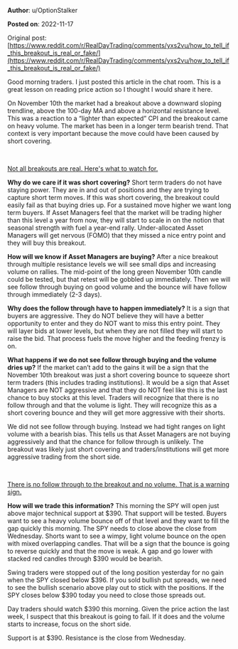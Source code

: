 **Author**: u/OptionStalker

**Posted on**: 2022-11-17

Original post: [https://www.reddit.com/r/RealDayTrading/comments/yxs2vu/how_to_tell_if_this_breakout_is_real_or_fake/](https://www.reddit.com/r/RealDayTrading/comments/yxs2vu/how_to_tell_if_this_breakout_is_real_or_fake/)

Good morning traders. I  just posted this article in the chat room. This is a great lesson on reading price action so I thought I would share it here.

On November 10th the market had a breakout above a downward sloping trendline, above the 100-day MA and above a horizontal resistance level. This was a reaction to a “lighter than expected” CPI and the breakout came on heavy volume. The market has been in a longer term bearish trend. That context is very important because the move could have been caused by short covering.

&#x200B;

[Not all breakouts are real. Here's what to watch for.](<img src="cache/images/fe44fda6df04ba7ddb71ba117d4331b4.png" alt="Reddit Image">)

**Why do we care if it was short covering?** Short term traders do not have staying power. They are in and out of positions and they are trying to capture short term moves. If this was short covering, the breakout could easily fail as that buying dries up. For a sustained move higher we want long term buyers. If Asset Managers feel that the market will be trading higher than this level a year from now, they will start to scale in on the notion that seasonal strength with fuel a year-end rally. Under-allocated Asset Managers will get nervous (FOMO) that they missed a nice entry point and they will buy this breakout.

**How will we know if Asset Managers are buying?** After a nice breakout through multiple resistance levels we will see small dips and increasing volume on rallies. The mid-point of the long green November 10th candle could be tested, but that retest will be gobbled up immediately. Then we will see follow through buying on good volume and the bounce will have follow through immediately (2-3 days).

**Why does the follow through have to happen immediately?** It is a sign that buyers are aggressive. They do NOT believe they will have a better opportunity to enter and they do NOT want to miss this entry point. They will layer bids at lower levels, but when they are not filled they will start to raise the bid. That process fuels the move higher and the feeding frenzy is on.

**What happens if we do not see follow through buying and the volume dries up?** If the market can’t add to the gains it will be a sign that the November 10th breakout was just a short covering bounce to squeeze short term traders (this includes trading institutions). It would be a sign that Asset Managers are NOT aggressive and that they do NOT feel like this is the last chance to buy stocks at this level. Traders will recognize that there is no follow through and that the volume is light. They will recognize this as a short covering bounce and they will get more aggressive with their shorts.

We did not see follow through buying. Instead we had tight ranges on light volume with a bearish bias. This tells us that Asset Managers are not buying aggressively and that the chance for follow through is unlikely. The breakout was likely just short covering and traders/institutions will get more aggressive trading from the short side.

&#x200B;

[There is no follow through to the breakout and no volume. That is a warning sign.](<img src="cache/images/2721d9149d36121b272833096b345427.png" alt="Reddit Image">)

**How will we trade this information?** This morning the SPY will open just above major technical support at $390. That support will be tested. Buyers want to see a heavy volume bounce off of that level and they want to fill the gap quickly this morning. The SPY needs to close above the close from Wednesday. Shorts want to see a wimpy, light volume bounce on the open with mixed overlapping candles. That will be a sign that the bounce is going to reverse quickly and that the move is weak. A gap and go lower with stacked red candles through $390 would be bearish.

Swing traders were stopped out of the long position yesterday for no gain when the SPY closed below $396. If you sold bullish put spreads, we need to see the bullish scenario above play out to stick with the positions. If the SPY closes below $390 today you need to close those spreads out.

Day traders should watch $390 this morning. Given the price action the last week, I suspect that this breakout is going to fail. If it does and the volume starts to increase, focus on the short side.

Support is at $390. Resistance is the close from Wednesday.